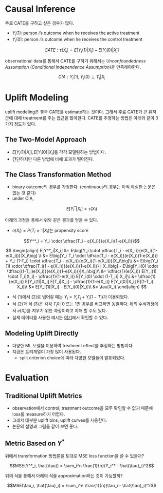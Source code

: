 # Causal Inference

주로 CATE를 구하고 싶은 경우가 많다.

- $Y_i(1)$: person $i$’s outcome when he receives the active treatment
- $Y_i(0)$: person $i$’s outcome when he receives the control treatment

$$CATE: \tau (X_i) = E[Y_i (1)|X_i] - E[Y_i (0) | X_i]$$

observational data를 통해서 CATE를 구하기 위해서는 _Unconfoundedness Assumption_ (_Conditional Independence Assumption_)을 만족해야한다.

$$CIA: Y_i (1), Y_i (0) \perp T_i | X_i$$

# Uplift Modeling

uplift modeling은 결국 CATE를 estimate하는 것이다. 그래서 주로 CATE가 큰 유저군에 대해 treatment를 주는 접근을 많이한다. CATE를 추정하는 방법은 아래와 같이 3가지 정도가 있다.

## The Two-Model Approach

- $E[Y_i (1)|X_i], E[Y_i (0)|X_i]$를 각각 모델링하는 방법이다.
- 간단하지만 다른 방법에 비해 효과가 떨어진다.

## The Class Transformation Method

- binary outcome의 경우를 가정한다. (continuous의 경우는 아직 확실한 논문은 없는 것 같다)
- under CIA,

$$E[Y_i^* | X_i] = \tau(X_i)$$

아래의 과정을 통해서 위와 같은 결과를 얻을 수 있다.

- $e(X_i)=P(T_i=1|X_i)$는 propensity score

$$Y^*_i = Y_i \cdot \dfrac{T_i - e(X_i)}{e(X_i)(1-e(X_i))}$$

$$
\begin{align}
E[Y^*_i|X_i] &= E\big[Y_i \cdot \dfrac{T_i - e(X_i)}{e(X_i)(1-e(X_i))}|X_i\big] \\
&= E\big[Y_i T_i \cdot \dfrac{T_i - e(X_i)}{e(X_i)(1-e(X_i))} + Y_i (1-T_i) \cdot \dfrac{T_i - e(X_i)}{e(X_i)(1-e(X_i))}|X_i\big]\\
&= E\big[Y_i (1) \cdot \dfrac{T_i(1 - e(X_i))}{e(X_i)(1-e(X_i))} | X_i\big] - E\big[Y_i(0) \cdot \dfrac{(1-T_i)e(X_i)}{e(X_i)(1-e(X_i))}|X_i\big]\\
&= \dfrac{1}{e(X_i)} E[Y_i(1) \cdot T_i|X_i] - \dfrac{1}{1-e(X_i)} E[Y_i(0) \cdot (1-T_i)| X_i]\\
&= \dfrac{1}{e(X_i)} E[Y_i(1)|X_i] E[T_i|X_i] - \dfrac{1}{1-e(X_i)} E[Y_i(0)|X_i] E[(1-T_i)| X_i]\\
&= E[Y_i(1)|X_i] - E[Y_i(0)|X_i]\\
&= \tau(X_i)
\end{align}
$$

- 식 (1)에서 (2)로 넘어갈 때는 $Y_i = Y_i T_i + Y_i (1-T_i)$가 이용되었다.
- 식 (2)과 식 (3)은 각각 $T_i$이 0 또는 1인 경우를 비교하면 동일하다. 뒤의 수식과정에서 $e(X_i)$를 지우기 위한 과정이라고 이해 할 수도 있다.
- 실제 데이터를 사용한 예시는 [여기](https://github.com/minsoo9506/causality-study/blob/master/Causal_Inference_for_the_Brave_and_True_practice/20_Plug_and_Play_Estimators.ipynb)에서 확인할 수 있다.

## Modeling Uplift Directly

- 다양한 ML 모델을 이용하여 treatment effect를 추정하는 방법이다.
- 지금은 트리계열이 가장 많이 사용된다.
  - split criterion choice에 따라 다양한 모델들이 발표되었다.

# Evaluation

## Traditional Uplift Metrics

- observation에서 control, treatment outcome을 모두 확인할 수 없기 때문에 loss를 measure하기 어렵다.
- 그래서 대부분 uplift bins, uplift curves를 사용한다.
- 논문의 설명과 그림을 같이 보면 좋다.

## Metric Based on $Y^*$

위에서 transformation 방법론을 토대로 MSE loss function을 쓸 수 있을까?

$$MSE(Y^*_i, \hat{\tau}) = \sum_i^n \frac{1}{n}(Y_i^* - \hat{\tau}_i)^2$$

위의 식을 통해서 아래의 식을 approximation하는 것이 가능할까?

$$MSE(\tau_i, \hat{\tau}_i) = \sum_i^n \frac{1}{n}(\tau_i - \hat{\tau}_i)^2$$
